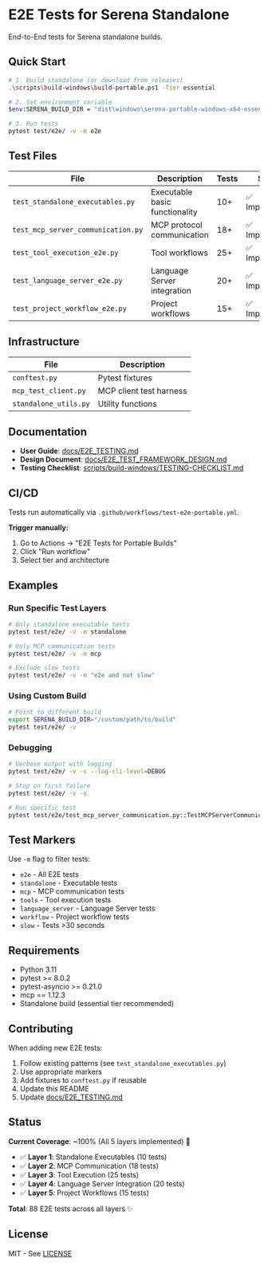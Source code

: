 # E2E Tests for Serena Standalone

End-to-End tests for Serena standalone builds.

## Quick Start

```bash
# 1. Build standalone (or download from releases)
.\scripts\build-windows\build-portable.ps1 -Tier essential

# 2. Set environment variable
$env:SERENA_BUILD_DIR = "dist\windows\serena-portable-windows-x64-essential"

# 3. Run tests
pytest test/e2e/ -v -m e2e
```

## Test Files

| File | Description | Tests | Status |
|------|-------------|-------|--------|
| `test_standalone_executables.py` | Executable basic functionality | 10+ | ✅ Implemented |
| `test_mcp_server_communication.py` | MCP protocol communication | 18+ | ✅ Implemented |
| `test_tool_execution_e2e.py` | Tool workflows | 25+ | ✅ Implemented |
| `test_language_server_e2e.py` | Language Server integration | 20+ | ✅ Implemented |
| `test_project_workflow_e2e.py` | Project workflows | 15+ | ✅ Implemented |

## Infrastructure

| File | Description |
|------|-------------|
| `conftest.py` | Pytest fixtures |
| `mcp_test_client.py` | MCP client test harness |
| `standalone_utils.py` | Utility functions |

## Documentation

- **User Guide**: [docs/E2E_TESTING.md](../../docs/E2E_TESTING.md)
- **Design Document**: [docs/E2E_TEST_FRAMEWORK_DESIGN.md](../../docs/E2E_TEST_FRAMEWORK_DESIGN.md)
- **Testing Checklist**: [scripts/build-windows/TESTING-CHECKLIST.md](../../scripts/build-windows/TESTING-CHECKLIST.md)

## CI/CD

Tests run automatically via `.github/workflows/test-e2e-portable.yml`.

**Trigger manually:**
1. Go to Actions → "E2E Tests for Portable Builds"
2. Click "Run workflow"
3. Select tier and architecture

## Examples

### Run Specific Test Layers

```bash
# Only standalone executable tests
pytest test/e2e/ -v -m standalone

# Only MCP communication tests
pytest test/e2e/ -v -m mcp

# Exclude slow tests
pytest test/e2e/ -v -m "e2e and not slow"
```

### Using Custom Build

```bash
# Point to different build
export SERENA_BUILD_DIR="/custom/path/to/build"
pytest test/e2e/ -v
```

### Debugging

```bash
# Verbose output with logging
pytest test/e2e/ -v -s --log-cli-level=DEBUG

# Stop on first failure
pytest test/e2e/ -v -x

# Run specific test
pytest test/e2e/test_mcp_server_communication.py::TestMCPServerCommunication::test_list_tools -v
```

## Test Markers

Use `-m` flag to filter tests:

- `e2e` - All E2E tests
- `standalone` - Executable tests
- `mcp` - MCP communication tests
- `tools` - Tool execution tests
- `language_server` - Language Server tests
- `workflow` - Project workflow tests
- `slow` - Tests >30 seconds

## Requirements

- Python 3.11
- pytest >= 8.0.2
- pytest-asyncio >= 0.21.0
- mcp == 1.12.3
- Standalone build (essential tier recommended)

## Contributing

When adding new E2E tests:

1. Follow existing patterns (see `test_standalone_executables.py`)
2. Use appropriate markers
3. Add fixtures to `conftest.py` if reusable
4. Update this README
5. Update [docs/E2E_TESTING.md](../../docs/E2E_TESTING.md)

## Status

**Current Coverage**: ~100% (All 5 layers implemented) 🎉

- ✅ **Layer 1**: Standalone Executables (10 tests)
- ✅ **Layer 2**: MCP Communication (18 tests)
- ✅ **Layer 3**: Tool Execution (25 tests)
- ✅ **Layer 4**: Language Server Integration (20 tests)
- ✅ **Layer 5**: Project Workflows (15 tests)

**Total**: 88 E2E tests across all layers ✨

## License

MIT - See [LICENSE](../../LICENSE)
